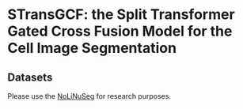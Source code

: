 # STransGCF: the Split Transformer Gated Cross Fusion Model for the Cell Image Segmentation

## Datasets
Please use the [NoLiNuSeg](https://drive.google.com/file/d/1X6Uj4s48O8r-IAPKGhm_2QjR_zBWJvu3/view?usp=drive_link) for research purposes.
